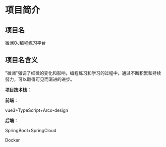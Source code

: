 # 项目简介
## 项目名
微澜OJ编程练习平台
## 项目名含义
"微澜"强调了细微的变化和影响，编程练习和学习的过程中，通过不断积累和持续努力，可以取得可见而渐进的进步。

**项目技术栈：**

**前端：**

vue3+TypeScript+Arco-design

**后端：**

SpringBoot+SpringCloud

Docker

